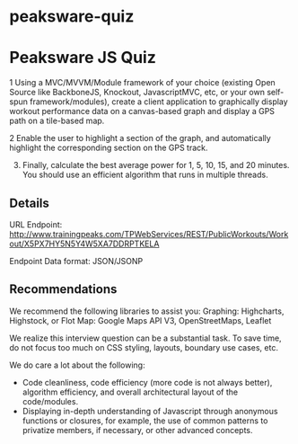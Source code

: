 # peaksware-quiz

# Peaksware JS Quiz

1	Using a MVC/MVVM/Module framework of your choice (existing Open Source like BackboneJS, Knockout, JavascriptMVC, etc, or your own self-spun framework/modules), create a client application to graphically display workout performance data on a canvas-based graph and display a GPS path on a tile-based map.

2	Enable the user to highlight a section of the graph, and automatically highlight the corresponding section on the GPS track. 

3) Finally, calculate the best average power for 1, 5, 10, 15, and 20 minutes. You should use an efficient algorithm that runs in multiple threads.

## Details
URL Endpoint: http://www.trainingpeaks.com/TPWebServices/REST/PublicWorkouts/Workout/X5PX7HY5N5Y4W5XA7DDRPTKELA

Endpoint Data format: JSON/JSONP

## Recommendations
We recommend the following libraries to assist you:
Graphing: Highcharts, Highstock, or Flot
Map: Google Maps API V3, OpenStreetMaps, Leaflet

We realize this interview question can be a substantial task. To save time, do not focus too much on CSS styling, layouts, boundary use cases, etc.

We do care a lot about the following:

- Code cleanliness, code efficiency (more code is not always better), algorithm
efficiency, and overall architectural layout of the code/modules.
- Displaying in-depth understanding of Javascript through anonymous functions or closures, for example, the use of common patterns to privatize members, if necessary, or other advanced concepts.

